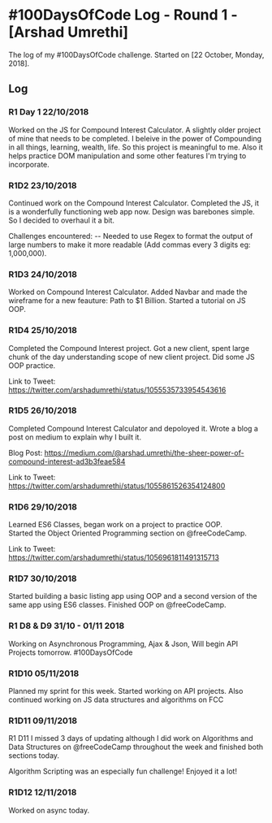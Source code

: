 # #100DaysOfCode Log - Round 1 - [Arshad Umrethi]

The log of my #100DaysOfCode challenge. Started on [22 October, Monday, 2018].

## Log

### R1 Day 1 22/10/2018
Worked on the JS for Compound Interest Calculator. A slightly older project of mine that needs to be completed.
I beleive in the power of Compounding in all things, learning, wealth, life. So this project is meaningful to me.
Also it helps practice DOM manipulation and some other features I'm trying to incorporate.

### R1D2 23/10/2018
Continued work on the Compound Interest Calculator. Completed the JS, it is a wonderfully functioning web app now. Design was barebones simple. So I decided to overhaul it a bit.

Challenges encountered: 
-- Needed to use Regex to format the output of large numbers to make it more readable (Add commas every 3 digits eg: 1,000,000).

### R1D3 24/10/2018
Worked on Compound Interest Calculator. Added Navbar and made the wireframe for a new feauture: Path to $1 Billion. Started a tutorial on JS OOP.

### R1D4 25/10/2018
Completed the Compound Interest project. Got a new client, spent large chunk of the day understanding scope of new client project. Did some JS OOP practice.

Link to Tweet:
https://twitter.com/arshadumrethi/status/1055535733954543616

### R1D5 26/10/2018
Completed Compound Interest Calculator and depoloyed it. Wrote a blog a post on medium to explain why I built it. 

Blog Post:
https://medium.com/@arshad.umrethi/the-sheer-power-of-compound-interest-ad3b3feae584

Link to Tweet: 
https://twitter.com/arshadumrethi/status/1055861526354124800

### R1D6 29/10/2018
Learned ES6 Classes, began work on a project to practice OOP.  
Started the Object Oriented Programming section on @freeCodeCamp.

Link to Tweet:
https://twitter.com/arshadumrethi/status/1056961811491315713

### R1D7 30/10/2018
 Started building a basic listing app using OOP and a second version of the same app using ES6 classes. Finished OOP on @freeCodeCamp. 
 
### R1 D8 & D9 31/10 - 01/11 2018
Working on Asynchronous Programming, Ajax & Json, Will begin API Projects tomorrow. #100DaysOfCode

### R1D10 05/11/2018
Planned my sprint for this week. Started working on API projects. Also continued working on JS data structures and algorithms on FCC

### R1D11 09/11/2018 
R1 D11 I missed 3 days of updating although I did work on Algorithms and Data Structures on @freeCodeCamp throughout the week and finished both sections today. 

Algorithm Scripting was an especially fun challenge! Enjoyed it a lot!

### R1D12 12/11/2018
Worked on async today.

